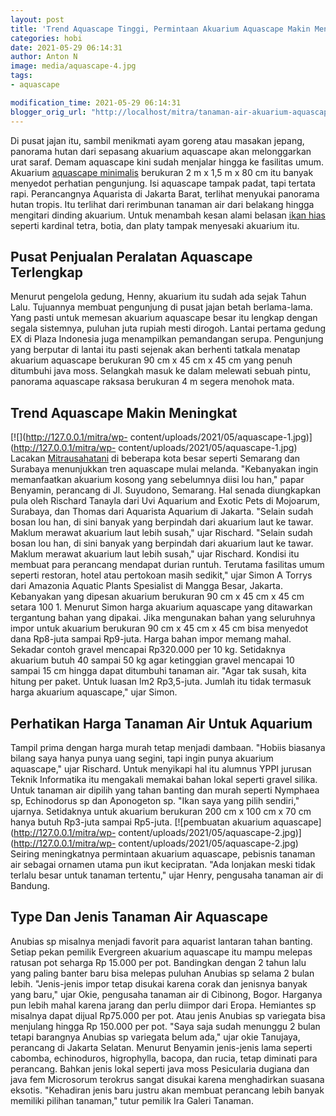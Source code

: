 ```yaml
---
layout: post
title: 'Trend Aquascape Tinggi, Permintaan Akuarium Aquascape Makin Meningkat'
categories: hobi
date: 2021-05-29 06:14:31
author: Anton N
image: media/aquascape-4.jpg
tags:
- aquascape

modification_time: 2021-05-29 06:14:31
blogger_orig_url: "http://localhost/mitra/tanaman-air-akuarium-aquascape.html"
---
```


Di pusat jajan itu, sambil menikmati ayam goreng atau masakan jepang, panorama
hutan dari sepasang akuarium aquascape akan melonggarkan urat saraf. Demam
aquascape kini sudah menjalar hingga ke fasilitas umum. Akuarium [aquascape
minimalis](http://127.0.0.1/mitra/kiat-membuat-aquascape-minimalis.html)
berukuran 2 m x 1,5 m x 80 cm itu banyak menyedot perhatian pengunjung. Isi
aquascape tampak padat, tapi tertata rapi. Perancangnya Aquarista di Jakarta
Barat, terlihat menyukai panorama hutan tropis. Itu terlihat dari rerimbunan
tanaman air dari belakang hingga mengitari dinding akuarium. Untuk menambah
kesan alami belasan [ikan hias](http://127.0.0.1/mitra/ikan-hias "ikan hias")
seperti kardinal tetra, botia, dan platy tampak menyesaki akuarium itu.

## Pusat Penjualan Peralatan Aquascape Terlengkap

Menurut pengelola gedung, Henny, akuarium itu sudah ada sejak Tahun Lalu.
Tujuannya membuat pengunjung di pusat jajan betah berlama-lama. Yang pasti
untuk memesan akuarium aquascape besar itu lengkap dengan segala sistemnya,
puluhan juta rupiah mesti dirogoh. Lantai pertama gedung EX di Plaza Indonesia
juga menampilkan pemandangan serupa. Pengunjung yang berputar di lantai itu
pasti sejenak akan berhenti tatkala menatap akuarium aquascape berukuran 90 cm
x 45 cm x 45 cm yang penuh ditumbuhi java moss. Selangkah masuk ke dalam
melewati sebuah pintu, panorama aquascape raksasa berukuran 4 m segera menohok
mata.

## Trend Aquascape Makin Meningkat

[![](http://127.0.0.1/mitra/wp-
content/uploads/2021/05/aquascape-1.jpg)](http://127.0.0.1/mitra/wp-
content/uploads/2021/05/aquascape-1.jpg) Lacakan
[Mitrausahatani](http://127.0.0.1/mitra) di beberapa kota besar seperti
Semarang dan Surabaya menunjukkan tren aquascape mulai melanda. "Kebanyakan
ingin memanfaatkan akuarium kosong yang sebelumnya diisi lou han," papar
Benyamin, perancang di Jl. Suyudono, Semarang. Hal senada diungkapkan pula
oleh Rischard Tanayla dari Uvi Aquarium and Exotic Pets di Mojoarum, Surabaya,
dan Thomas dari Aquarista Aquarium di Jakarta. "Selain sudah bosan lou han, di
sini banyak yang berpindah dari akuarium laut ke tawar. Maklum merawat
akuarium laut lebih susah," ujar Rischard. "Selain sudah bosan lou han, di
sini banyak yang berpindah dari akuarium laut ke tawar. Maklum merawat
akuarium laut lebih susah," ujar Rischard. Kondisi itu membuat para perancang
mendapat durian runtuh. Terutama fasilitas umum seperti restoran, hotel atau
pertokoan masih sedikit," ujar Simon A Torrys dari Amazonia Aquatic Plants
Spesialist di Mangga Besar, Jakarta. Kebanyakan yang dipesan akuarium
berukuran 90 cm x 45 cm x 45 cm setara 100 1. Menurut Simon harga akuarium
aquascape yang ditawarkan tergantung bahan yang dipakai. Jika mengunakan bahan
yang seluruhnya impor untuk akuarium berukuran 90 cm x 45 cm x 45 cm bisa
menyedot dana Rp8-juta sampai Rp9-juta. Harga bahan impor memang mahal.
Sekadar contoh gravel mencapai Rp320.000 per 10 kg. Setidaknya akuarium butuh
40 sampai 50 kg agar ketinggian gravel mencapai 10 sampai 15 cm hingga dapat
ditumbuhi tanaman air. "Agar tak susah, kita hitung per paket. Untuk luasan
lm2 Rp3,5-juta. Jumlah itu tidak termasuk harga akuarium aquascape," ujar
Simon.

## Perhatikan Harga Tanaman Air Untuk Aquarium

Tampil prima dengan harga murah tetap menjadi dambaan. "Hobiis biasanya bilang
saya hanya punya uang segini, tapi ingin punya akuarium aquascape," ujar
Rischard. Untuk menyikapi hal itu alumnus YPPI jurusan Teknik Informatika itu
mengakali memakai bahan lokal seperti gravel silika. Untuk tanaman air dipilih
yang tahan banting dan murah seperti Nymphaea sp, Echinodorus sp dan
Aponogeton sp. "Ikan saya yang pilih sendiri," ujarnya. Setidaknya untuk
akuarium berukuran 200 cm x 100 cm x 70 cm hanya butuh Rp3-juta sampai
Rp5-juta. [![pembuatan akuarium aquascape](http://127.0.0.1/mitra/wp-
content/uploads/2021/05/aquascape-2.jpg)](http://127.0.0.1/mitra/wp-
content/uploads/2021/05/aquascape-2.jpg) Seiring meningkatnya permintaan
akuarium aquascape, pebisnis tanaman air sebagai ornamen utama pun ikut
kecipratan. "Ada lonjakan meski tidak terlalu besar untuk tanaman tertentu,"
ujar Henry, pengusaha tanaman air di Bandung.

## Type Dan Jenis Tanaman Air Aquascape

Anubias sp misalnya menjadi favorit para aquarist lantaran tahan banting.
Setiap pekan pemilik Evergreen akuarium aquascape itu mampu melepas ratusan
pot seharga Rp 15.000 per pot. Bandingkan dengan 2 tahun lalu yang paling
banter baru bisa melepas puluhan Anubias sp selama 2 bulan lebih. "Jenis-jenis
impor tetap disukai karena corak dan jenisnya banyak yang baru," ujar Okie,
pengusaha tanaman air di Cibinong, Bogor. Harganya pun lebih mahal karena
jarang dan perlu diimpor dari Eropa. Hemiantes sp misalnya dapat dijual
Rp75.000 per pot. Atau jenis Anubias sp variegata bisa menjulang hingga Rp
150.000 per pot. "Saya saja sudah menunggu 2 bulan tetapi barangnya Anubias sp
variegata belum ada," ujar okie Tanujaya, perancang di Jakarta Selatan.
Menurut Benyamin jenis-jenis lama seperti cabomba, echinoduros, higrophylla,
bacopa, dan rucia, tetap diminati para perancang. Bahkan jenis lokal seperti
java moss Pesicularia dugiana dan java fem Microsorum terokrus sangat disukai
karena menghadirkan suasana eksotis. "Kehadiran jenis baru justru akan membuat
perancang lebih banyak memiliki pilihan tanaman," tutur pemilik Ira Galeri
Tanaman.


